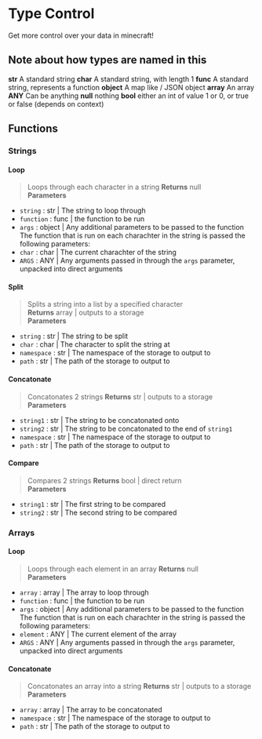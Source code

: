 # Type Control
Get more control over your data in minecraft!  
## Note about how types are named in this  
**str** A standard string
**char** A standard string, with length 1
**func** A standard string, represents a function
**object** A map like / JSON object
**array** An array
**ANY** Can be anything
**null** nothing
**bool** either an int of value 1 or 0, or true or false (depends on context)

## Functions  
### Strings  
#### Loop  
> Loops through each character in a string 
**Returns** null  
**Parameters**  
- `string` : str | The string to loop through  
- `function` : func | the function to be run  
- `args` : object | Any additional parameters to be passed to the function  
The function that is run on each charachter in the string is passed the following parameters:  
- `char` : char | The current charachter of the string  
- `ARGS` : ANY | Any arguments passed in through the `args` parameter, unpacked into direct arguments  
#### Split  
> Splits a string into a list by a specified character  
**Returns** array | outputs to a storage  
**Parameters**  
- `string` : str | The string to be split  
- `char` : char | The character to split the string at  
- `namespace` : str | The namespace of the storage to output to  
- `path` : str | The path of the storage to output to
#### Concatonate
> Concatonates 2 strings
**Returns** str | outputs to a storage  
**Parameters**
- `string1` : str | The string to be concatonated onto
- `string2` : str | The string to be concatonated to the end of `string1`
- `namespace` : str | The namespace of the storage to output to  
- `path` : str | The path of the storage to output to
#### Compare
> Compares 2 strings
**Returns** bool | direct return  
**Parameters**
- `string1` : str | The first string to be compared
- `string2` : str | The second string to be compared
### Arrays  
#### Loop  
> Loops through each element in an array
**Returns** null  
**Parameters**  
- `array` : array | The array to loop through  
- `function` : func | the function to be run  
- `args` : object | Any additional parameters to be passed to the function  
The function that is run on each charachter in the string is passed the following parameters:  
- `element` : ANY | The current element of the array 
- `ARGS` : ANY | Any arguments passed in through the `args` parameter, unpacked into direct arguments  
#### Concatonate
> Concatonates an array into a string
**Returns** str | outputs to a storage  
**Parameters**
- `array` : array | The array to be concatonated
- `namespace` : str | The namespace of the storage to output to  
- `path` : str | The path of the storage to output to  
